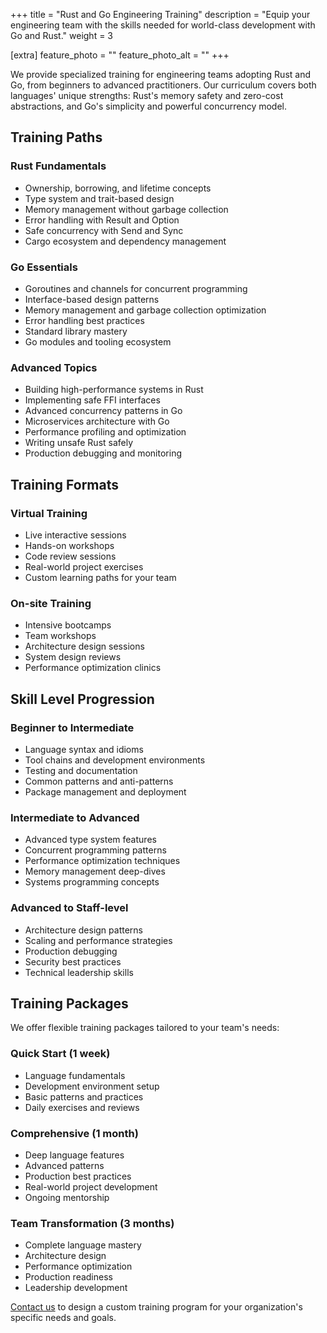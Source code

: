 +++
title = "Rust and Go Engineering Training"
description = "Equip your engineering team with the skills needed for world-class development with Go and Rust."
weight = 3

[extra]
feature_photo = ""
feature_photo_alt = ""
+++

We provide specialized training for engineering teams adopting Rust and Go, from beginners to advanced practitioners. Our curriculum covers both languages' unique strengths: Rust's memory safety and zero-cost abstractions, and Go's simplicity and powerful concurrency model.

<!-- more -->

## Training Paths

### Rust Fundamentals

- Ownership, borrowing, and lifetime concepts
- Type system and trait-based design
- Memory management without garbage collection
- Error handling with Result and Option
- Safe concurrency with Send and Sync
- Cargo ecosystem and dependency management

### Go Essentials

- Goroutines and channels for concurrent programming
- Interface-based design patterns
- Memory management and garbage collection optimization
- Error handling best practices
- Standard library mastery
- Go modules and tooling ecosystem

### Advanced Topics

- Building high-performance systems in Rust
- Implementing safe FFI interfaces
- Advanced concurrency patterns in Go
- Microservices architecture with Go
- Performance profiling and optimization
- Writing unsafe Rust safely
- Production debugging and monitoring

## Training Formats

### Virtual Training

- Live interactive sessions
- Hands-on workshops
- Code review sessions
- Real-world project exercises
- Custom learning paths for your team

### On-site Training

- Intensive bootcamps
- Team workshops
- Architecture design sessions
- System design reviews
- Performance optimization clinics

## Skill Level Progression

### Beginner to Intermediate

- Language syntax and idioms
- Tool chains and development environments
- Testing and documentation
- Common patterns and anti-patterns
- Package management and deployment

### Intermediate to Advanced

- Advanced type system features
- Concurrent programming patterns
- Performance optimization techniques
- Memory management deep-dives
- Systems programming concepts

### Advanced to Staff-level

- Architecture design patterns
- Scaling and performance strategies
- Production debugging
- Security best practices
- Technical leadership skills

## Training Packages

We offer flexible training packages tailored to your team's needs:

### Quick Start (1 week)

- Language fundamentals
- Development environment setup
- Basic patterns and practices
- Daily exercises and reviews

### Comprehensive (1 month)

- Deep language features
- Advanced patterns
- Production best practices
- Real-world project development
- Ongoing mentorship

### Team Transformation (3 months)

- Complete language mastery
- Architecture design
- Performance optimization
- Production readiness
- Leadership development

[Contact us](https://limeleaf.net/contact/ "Contact us") to design a custom training program for your organization's specific needs and goals.


